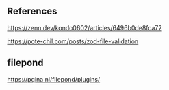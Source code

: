 ## References

https://zenn.dev/kondo0602/articles/6496b0de8fca72

https://pote-chil.com/posts/zod-file-validation

## filepond

https://pqina.nl/filepond/plugins/

